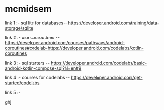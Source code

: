 # mcmidsem

link 1 :- sql lite for databases-- https://developer.android.com/training/data-storage/sqlite

link 2 :- use couroutines -- https://developer.android.com/courses/pathways/android-coroutines#codelab-https://developer.android.com/codelabs/kotlin-coroutines

link 3 :- sql starters -- https://developer.android.com/codelabs/basic-android-kotlin-compose-sql?hl=en#9

link 4 :- courses for codelabs -- https://developer.android.com/get-started/codelabs

link 5 :- 


ghj
